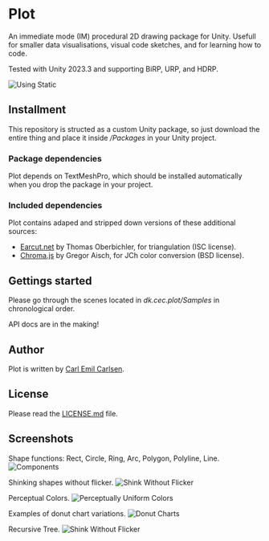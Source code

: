 
# Plot

An immediate mode (IM) procedural 2D drawing package for Unity. Usefull for smaller data visualisations, visual code sketches, and for learning how to code.

Tested with Unity 2023.3 and supporting BiRP, URP, and HDRP.

![Using Static](https://github.com/user-attachments/assets/605211a4-2810-49bf-a33c-02b264ba4915)


## Installment

This repository is structed as a custom Unity package, so just download the entire thing and place it inside */Packages* in your Unity project.

### Package dependencies

Plot depends on TextMeshPro, which should be installed automatically when you drop the package in your project.

### Included dependencies

Plot contains adaped and stripped down versions of these additional sources:  

- [Earcut.net](https://github.com/oberbichler/earcut.net) by Thomas Oberbichler, for triangulation (ISC license).
- [Chroma.js](https://github.com/gka/chroma.js) by Gregor Aisch, for JCh color conversion (BSD license).


## Gettings started

Please go through the scenes located in *dk.cec.plot/Samples* in chronological order.

API docs are in the making!


## Author

Plot is written by [Carl Emil Carlsen](https://cec.dk).


## License

Please read the [LICENSE.md](https://github.com/cecarlsen/dk.cec.plot/blob/main/LICENSE.md) file.


## Screenshots

Shape functions: Rect, Circle, Ring, Arc, Polygon, Polyline, Line.
![Components](https://github.com/user-attachments/assets/e2534cac-e30a-460e-97af-e8c8ee2c213d)

Shinking shapes without flicker.
![Shink Without Flicker](https://github.com/user-attachments/assets/43f7dc8a-fe3b-4956-b32f-c8b3affb0f44)

Perceptual Colors.
![Perceptually Uniform Colors](https://github.com/user-attachments/assets/abd7df86-be0d-4f75-81d3-3f3ea52aa27a)

Examples of donut chart variations.
![Donut Charts](https://github.com/user-attachments/assets/81435328-fab2-4d63-9d56-42d483210e4f)

Recursive Tree.
![Shink Without Flicker](https://github.com/user-attachments/assets/bfadbb8a-2d61-4d7d-a3e8-f9bbd405fd6b)
